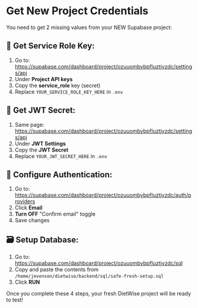 # Get New Project Credentials

You need to get 2 missing values from your NEW Supabase project:

## 🔑 **Get Service Role Key:**
1. Go to: https://supabase.com/dashboard/project/ozuuombybpfluztjvzdc/settings/api
2. Under **Project API keys**
3. Copy the **service_role** key (secret)
4. Replace `YOUR_SERVICE_ROLE_KEY_HERE` in `.env`

## 🔑 **Get JWT Secret:**
1. Same page: https://supabase.com/dashboard/project/ozuuombybpfluztjvzdc/settings/api
2. Under **JWT Settings**
3. Copy the **JWT Secret**
4. Replace `YOUR_JWT_SECRET_HERE` in `.env`

## 📧 **Configure Authentication:**
1. Go to: https://supabase.com/dashboard/project/ozuuombybpfluztjvzdc/auth/providers
2. Click **Email**
3. **Turn OFF** "Confirm email" toggle
4. Save changes

## 🗃️ **Setup Database:**
1. Go to: https://supabase.com/dashboard/project/ozuuombybpfluztjvzdc/sql
2. Copy and paste the contents from `/home/jevenson/dietwise/backend/sql/safe-fresh-setup.sql`
3. Click **RUN**

Once you complete these 4 steps, your fresh DietWise project will be ready to test!